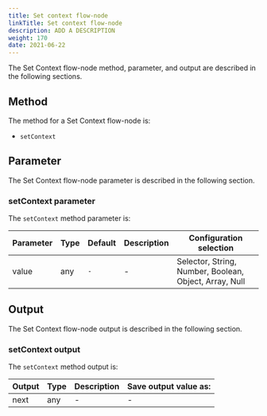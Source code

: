```yaml
---
title: Set context flow-node
linkTitle: Set context flow-node
description: ADD A DESCRIPTION
weight: 170
date: 2021-06-22
---
```


The Set Context flow-node method, parameter, and output are described in the following sections.

## Method

The method for a Set Context flow-node is:

* `setContext`

## Parameter

The Set Context flow-node parameter is described in the following section.

### setContext parameter

The `setContext` method parameter is:

| Parameter | Type | Default | Description | Configuration selection |
| --- | --- | --- | --- | --- |
| value | any | `-` | \- | Selector, String, Number, Boolean, Object, Array, Null |

## Output

The Set Context flow-node output is described in the following section.

### setContext output

The `setContext` method output is:

| Output | Type | Description | Save output value as: |
| --- | --- | --- | --- |
| next | any | \- | \- |

